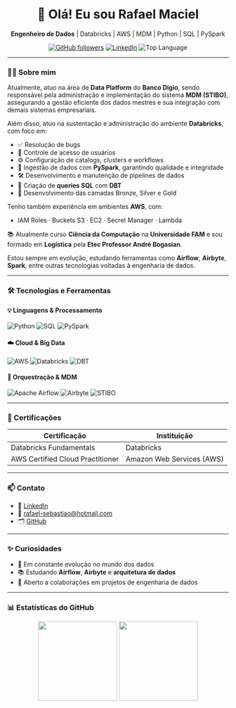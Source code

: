 <h1 align="center">👋 Olá! Eu sou Rafael Maciel</h1>
<p align="center">
  <b>Engenheiro de Dados</b> | Databricks | AWS | MDM | Python | SQL | PySpark
</p>

<p align="center">
  <a href="https://github.com/rafael-smaciel"><img src="https://img.shields.io/github/followers/rafael-smaciel?style=social" alt="GitHub followers"></a>
  <a href="https://www.linkedin.com/in/rafael-smaciel/"><img src="https://img.shields.io/badge/-LinkedIn-blue?style=flat-square&logo=linkedin&logoColor=white" alt="LinkedIn"></a>
  <img src="https://img.shields.io/github/languages/top/rafael-smaciel?color=orange&style=flat-square" alt="Top Language">
</p>

---

### 👨‍💻 Sobre mim

Atualmente, atuo na área de **Data Platform** do **Banco Digio**, sendo responsável pela administração e implementação do sistema **MDM (STIBO)**, assegurando a gestão eficiente dos dados mestres e sua integração com demais sistemas empresariais.

Além disso, atuo na sustentação e administração do ambiente **Databricks**, com foco em:

- ✅ Resolução de bugs
- 🔐 Controle de acesso de usuários
- ⚙️ Configuração de catalogs, clusters e workflows
- 💾 Ingestão de dados com **PySpark**, garantindo qualidade e integridade
- 🛠️ Desenvolvimento e manutenção de pipelines de dados
- 🧮 Criação de **queries SQL** com **DBT**
- 🧱 Desenvolvimento das camadas Bronze, Silver e Gold

Tenho também experiência em ambientes **AWS**, com:

- IAM Roles · Buckets S3 · EC2 · Secret Manager · Lambda

📚 Atualmente curso **Ciência da Computação** na **Universidade FAM** e sou formado em **Logística** pela **Etec Professor André Bogasian**.

Estou sempre em evolução, estudando ferramentas como **Airflow**, **Airbyte**, **Spark**, entre outras tecnologias voltadas à engenharia de dados.

---

### 🛠️ Tecnologias e Ferramentas

#### 💡 Linguagens & Processamento
![Python](https://img.shields.io/badge/Python-3670A0?style=for-the-badge&logo=python&logoColor=white)
![SQL](https://img.shields.io/badge/SQL-4479A1?style=for-the-badge&logo=postgresql&logoColor=white)
![PySpark](https://img.shields.io/badge/PySpark-F37626?style=for-the-badge&logo=apachespark&logoColor=white)

#### ☁️ Cloud & Big Data
![AWS](https://img.shields.io/badge/AWS-FF9900?style=for-the-badge&logo=amazonaws&logoColor=white)
![Databricks](https://img.shields.io/badge/Databricks-E60027?style=for-the-badge&logo=databricks&logoColor=white)
![DBT](https://img.shields.io/badge/dbt-FF694B?style=for-the-badge&logo=dbt&logoColor=white)

#### 🔄 Orquestração & MDM
![Apache Airflow](https://img.shields.io/badge/Airflow-017CEE?style=for-the-badge&logo=apacheairflow&logoColor=white)
![Airbyte](https://img.shields.io/badge/Airbyte-4B32C3?style=for-the-badge&logo=data&logoColor=white)
![STIBO](https://img.shields.io/badge/STIBO-Data%20MDM-green?style=for-the-badge)

---

### 📜 Certificações

| Certificação                         | Instituição                    
|-------------------------------------|--------------------------------|
| Databricks Fundamentals             | Databricks                     |
| AWS Certified Cloud Practitioner    | Amazon Web Services (AWS)      |

---

### 📫 Contato

- 💼 [LinkedIn](https://www.linkedin.com/in/rafael-smaciel/)
- 📧 rafael-sebastiao@hotmail.com
- 🗂️ [GitHub](https://github.com/rafael-smaciel)

---

### ✨ Curiosidades

- 🎯 Em constante evolução no mundo dos dados
- 📚 Estudando **Airflow**, **Airbyte** e **arquitetura de dados**
- 🤝 Aberto a colaborações em projetos de engenharia de dados

---

### 📊 Estatísticas do GitHub

<p align="center">
  <img src="https://github-readme-stats.vercel.app/api?username=rafaelsmaciel&show_icons=true&theme=radical&count_private=true&hide=prs" height="180">
  <img src="https://github-readme-stats.vercel.app/api/top-langs/?username=rafaelsmaciel&layout=compact&theme=radical" height="180">
</p>
